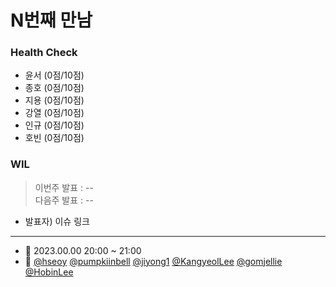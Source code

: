 # N번째 만남

### Health Check

- 윤서 (0점/10점)
- 종호 (0점/10점)
- 지용 (0점/10점)
- 강열 (0점/10점)
- 인규 (0점/10점)
- 호빈 (0점/10점)

### WIL

> 이번주 발표 : --  
> 다음주 발표 : --

- 발표자) 이슈 링크

---

- 📆 2023.00.00 20:00 ~ 21:00
- 👥 [@hseoy](https://github.com/hseoy) [@pumpkiinbell](https://github.com/pumpkiinbell)
  [@jiyong1](https://github.com/jiyong1) [@KangyeolLee](https://github.com/KangyeolLee) [@gomjellie](https://github.com/gomjellie) [@HobinLee](https://github.com/HobinLee)
